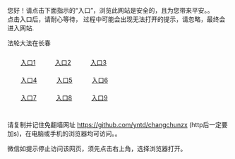 您好！请点击下面指示的“入口”，浏览此网站是安全的，且为您带来平安。。 <br/>
点击入口后，请耐心等待， 过程中可能会出现无法打开的提示，请忽略，最终会进入网站. </br>

法轮大法在长春<br/>
<div style="padding:10px"><a style="margin:20px" target="_blank" href="https://d2i4to6bn9rjhc.cloudfront.net/2Qpsp?etlctjk" id="ccLink1" rel="nofollow">入口1</a> <a target="_blank" style="margin:20px" href="https://dt0cxvnhi3ma4.cloudfront.net/2Qpsp?opbwkv" id="ccLink2" rel="nofollow">入口2</a> <a style="margin:20px" target="_blank" href="https://d29d5zivbqpz0u.cloudfront.net/2Qpsp?kpryz" id="ccLink3" rel="nofollow">入口3</a></div>

<div style="padding:10px" ><a style="margin:20px" target="_blank" href="https://d2i4to6bn9rjhc.cloudfront.net/2Qpsp?etlctjk" id="ccLink4" rel="nofollow">入口4</a> <a style="margin:20px" href="https://dt0cxvnhi3ma4.cloudfront.net/2Qpsp?opbwkv" target="_blank" id="ccLink5" rel="nofollow">入口5</a> <a style="margin:20px" href="https://d29d5zivbqpz0u.cloudfront.net/2Qpsp?kpryz" target="_blank" id="ccLink6" rel="nofollow">入口6</a></div>

<div style="padding:10px"><a style="margin:20px" target="_blank" href="https://d2i4to6bn9rjhc.cloudfront.net/2Qpsp?etlctjk" id="ccLink7" rel="nofollow">入口7</a> <a style="margin:20px" href="https://dt0cxvnhi3ma4.cloudfront.net/2Qpsp?opbwkv" target="_blank" id="ccLink8" rel="nofollow">入口8</a> <a style="margin:20px" target="_blank" href="https://d29d5zivbqpz0u.cloudfront.net/2Qpsp?kpryz" id="ccLink9" rel="nofollow">入口9</a></div>

<br/>



请复制并记住免翻墙网址 https://github.com/yntd/changchunzx (http后一定要加s)，在电脑或手机的浏览器均可访问。。<br/>

微信如提示停止访问该网页，须先点击右上角，选择浏览器打开。
